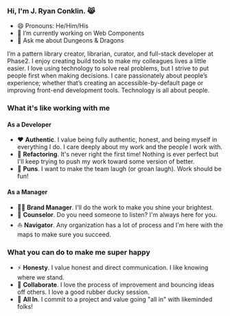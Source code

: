 ### Hi, I'm J. Ryan Conklin. :joy_cat:

- 😄 Pronouns: He/Him/His
- :goat: I’m currently working on Web Components
- 💬 Ask me about Dungeons & Dragons

I’m a pattern library creator, librarian, curator, and full-stack developer at Phase2. I enjoy creating build tools to make my colleagues lives a little easier. I love using technology to solve real problems, but I strive to put people first when making decisions. I care passionately about people’s experience; whether that’s creating an accessible-by-default page or improving front-end development tools. Technology is all about people.

### What it's like working with me

#### As a Developer

- :hearts: **Authentic**. I value being fully authentic, honest, and being myself in everything I do. I care deeply about my work and the people I work with.
- :tada: **Refactoring**. It's never right the first time! Nothing is ever perfect but I'll keep trying to push my work toward some version of better.
- :corn: **Puns**. I want to make the team laugh (or groan laugh). Work should be fun!

#### As a Manager

- :guardsman: **Brand Manager**. I'll do the work to make you shine your brightest.
- :bear: **Counselor**. Do you need someone to listen? I'm always here for you.
- :boat: **Navigator**. Any organization has a lot of process and I'm here with the maps to make sure you succeed.

### What you can do to make me super happy

- :zap: **Honesty**. I value honest and direct communication. I like knowing where we stand.
- :duck: **Collaborate**. I love the process of improvement and bouncing ideas off others. I love a good rubber ducky session.
- :flower_playing_cards: **All In**. I commit to a project and value going "all in" with likeminded folks!
